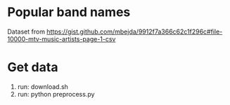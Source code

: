 # Popular band names

Dataset from https://gist.github.com/mbejda/9912f7a366c62c1f296c#file-10000-mtv-music-artists-page-1-csv

# Get data

1. run: download.sh
2. run: python preprocess.py
